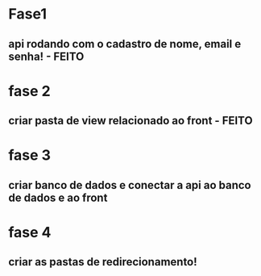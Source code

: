 # Fase1
## api rodando com o cadastro de nome, email e senha! - FEITO

# fase 2
## criar pasta de view relacionado ao front - FEITO

# fase 3
## criar banco de dados e conectar a api ao banco de dados e ao front

# fase 4
## criar as pastas de redirecionamento!
